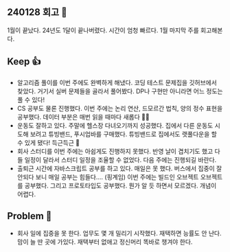 ## 240128 회고 💬
1월이 끝났다. 24년도 1달이 끝나버렸다. 시간이 엄청 빠르다. 1월 마지막 주를 회고해본다.

## Keep 👍
- 알고리즘 풀이를 이번 주에도 완벽하게 해냈다. 코딩 테스트 문제집을 깃허브에서 찾았다. 거기서 실버 문제들을 골라서 풀어봤다. DP나 구현만 아니라면 어느 정도는 풀 수 있다! 
- CS 공부도 물론 진행했다. 이번 주에는 논리 연산, 드모르간 법칙, 양의 정수 표현을 공부했다. 데이터 부분은 매번 읽을 때마다 새롭다 🤦‍♂️ 
- 운동도 잘하고 있다. 주말에 헬스장 다녀오기까지 성공했다. 집에서 다른 운동도 시도해 보려고 튜빙밴드, 푸시업바를 구매했다. 튜빙밴드로 집에서도 랫풀다운을 할 수 있게 됐다! 득근득근 💪
- 회사 스터디를 이번 주에는 아쉽게도 진행하지 못했다. 반영 날이 겹치기도 했고 다들 일정이 달라서 스터디 일정을 조율할 수 없었다. 다음 주에는 진행되길 바란다.
- 출퇴근 시간에 자바스크립트 공부를 하고 있다. 매일은 못 했다. 버스에서 집중이 잘 안되다 보니 매일 공부는 힘들다.... (핑계임) 이번 주에는 빌드인 오브젝트 오브젝트를 공부했다. 그리고 프로토타입도 공부했다. 뭔가 알 듯 하면서 모르겠다. 개념이 어렵다. 
## Problem 🤢
- 회사 일에 집중을 못 한다. 업무도 몇 개 밀리기 시작했다. 재택하면 능률도 안 난다. 맘이 늘 딴 곳에 가있다. 재택부터 없애고 정신머리 똑바로 챙겨야 한다.
